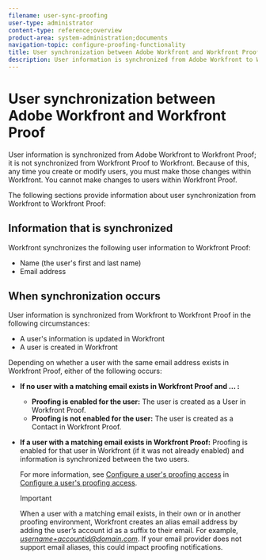 ```yaml
---
filename: user-sync-proofing
user-type: administrator
content-type: reference;overview
product-area: system-administration;documents
navigation-topic: configure-proofing-functionality
title: User synchronization between Adobe Workfront and Workfront Proof
description: User information is synchronized from Adobe Workfront to Workfront Proof; it is not synchronized from Workfront Proof to Workfront. Because of this, any time you create or modify users, you must make those changes within Workfront. You cannot make changes to users within Workfront Proof.
---
```


# User synchronization between Adobe Workfront and Workfront Proof

User information is&nbsp;synchronized from Adobe Workfront to Workfront Proof; it is not synchronized from Workfront Proof to Workfront. Because of this, any time you create or modify users, you must make those changes within Workfront. You cannot make changes to users within Workfront Proof.

The following sections provide information about user synchronization from Workfront to Workfront Proof:

## Information that is synchronized

Workfront synchronizes the following user information to Workfront Proof:

* Name (the user's first and last name)
* Email address

## When synchronization occurs

User information is synchronized from Workfront to Workfront Proof in the following circumstances:

* A&nbsp;user's information is updated in Workfront
* A&nbsp;user is created in Workfront

Depending on whether a user with the same email address exists in Workfront Proof, either of the following occurs:

* **If no user with a matching email exists in Workfront Proof and ... :**&nbsp;

   * **Proofing is enabled for the user:** The user is created as a User in Workfront Proof.
   * **Proofing is not enabled for the user:** The user is created as a Contact in Workfront Proof.

* **If a user with a matching email exists in Workfront Proof:** Proofing is enabled for that user in Workfront (if it was not already enabled) and information is&nbsp;synchronized between the two users.

  For more information, see [Configure a user's proofing access](../../../administration-and-setup/manage-workfront/configure-proofing/configure-a-users-proofing-access.md) in [Configure a user's proofing access](../../../administration-and-setup/manage-workfront/configure-proofing/configure-a-users-proofing-access.md).

  >[!IMPORTANT]
  >
  >When a user with a matching email exists, in their own or in another proofing environment, Workfront creates an alias email address by adding the user’s account id as a suffix to their email. For example, *username+accountid@domain.com*. If your email provider does not support email aliases, this could impact proofing notifications.

